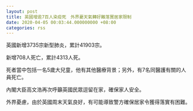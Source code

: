 ```yaml
---
layout: post
title: 英國增逾7百人染疫死　外界憂天氣轉好難落實居家限制
date: 2020-04-05 00:03:44.000000000 +08:00
categories: rss
---
```


英國新增3735宗新型肺炎，累計41903宗。

新增708人死亡，累計4313人死。

死者當中包括一名5歲大兒童，他有其他醫療背景；另外，有7名同醫護有關的人員死亡。

內閣大臣高文浩再次呼籲英國民眾逗留在家，確保家人安全。

外界憂慮，由於英國周末天氣良好，有可能導致警方確保居家令獲得落實有困難。
